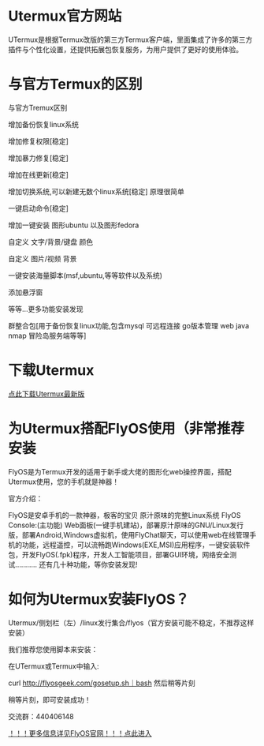# Utermux官方网站
UTermux是根据Termux改版的第三方Termux客户端，里面集成了许多的第三方插件与个性化设置，还提供拓展包恢复服务，为用户提供了更好的使用体验。
# 与官方Termux的区别
与官方Tremux区别

增加备份恢复linux系统

增加修复权限[稳定]

增加暴力修复[稳定]

增加在线更新[稳定]


增加切换系统,可以新建无数个linux系统[稳定] 原理很简单

一键启动命令[稳定]

增加一键安装 图形ubuntu 以及图形fedora

自定义 文字/背景/键盘 颜色

自定义 图片/视频 背景

一键安装海量脚本(msf,ubuntu,等等软件以及系统)

添加悬浮窗

等等…更多功能安装发现

群整合包[用于备份恢复linux功能,包含mysql 可远程连接 go版本管理 web java nmap 冒险岛服务端等等]
# 下载Utermux

[点此下载Utermux最新版](http://d.ixcmstudio.cn:21188/doc/Utermux%e7%9b%b8%e5%85%b3/UTermux_0.104.108.apk)
# 为Utermux搭配FlyOS使用（非常推荐安装
FlyOS是为Termux开发的适用于新手或大佬的图形化web操控界面，搭配Utermux使用，您的手机就是神器！

官方介绍：

FlyOS是安卓手机的一款神器，极客的宝贝 原汁原味的完整Linux系统 FlyOS Console:(主功能) Web面板(一键手机建站)，部署原汁原味的GNU/Linux发行版，部署Android,Windows虚拟机，使用FlyChat聊天，可以使用web在线管理手机的功能，远程遥控，可以流畅跑Windows(EXE,MSI)应用程序，一键安装软件包，开发FlyOS(.fpk)程序，开发人工智能项目，部署GUI环境，网络安全测试……….. 还有几十种功能，等你安装发现!
# 如何为Utermux安装FlyOS？
Utermux/侧划栏（左）/linux发行集合/flyos（官方安装可能不稳定，不推荐这样安装）

我们推荐您使用脚本来安装：

在UTermux或Termux中输入:

curl http://flyosgeek.com/gosetup.sh｜bash 然后稍等片刻

稍等片刻，即可安装成功！

交流群：440406148

[！！！更多信息详见FlyOS官网！！！点此进入](http://flyosgeek.com)
